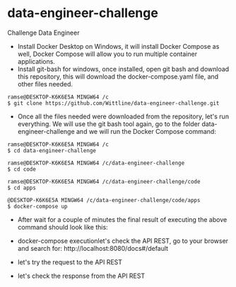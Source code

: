 # data-engineer-challenge
Challenge Data Engineer


- Install Docker Desktop on Windows, it will install Docker Compose as well, Docker Compose will allow you to run multiple container applications.
- Install git-bash for windows, once installed, open git bash and download this repository, this will download the docker-compose.yaml file, and other files needed.


```linux 
ramse@DESKTOP-K6K6E5A MINGW64 /c
$ git clone https://github.com/Wittline/data-engineer-challenge.git
```

- Once all the files needed were downloaded from the repository, let's run everything. We will use the git bash tool again, go to the folder data-engineer-challenge and we will run the Docker Compose command:

```linux 
ramse@DESKTOP-K6K6E5A MINGW64 /c
$ cd data-engineer-challenge
```

```linux 
ramse@DESKTOP-K6K6E5A MINGW64 /c/data-engineer-challenge
$ cd code
```
```linux 
ramse@DESKTOP-K6K6E5A MINGW64 /c/data-engineer-challenge/code
$ cd apps
```

```linux 
@DESKTOP-K6K6E5A MINGW64 /c/data-engineer-challenge/code/apps
$ docker-compose up
```

- After wait for a couple of minutes the final result of executing the above command should look like this:
- docker-compose executionlet's check the API REST, go to your browser and search for: http://localhost:8080/docs#/default

- let's try the request to the API REST

- let's check the response from the API REST
